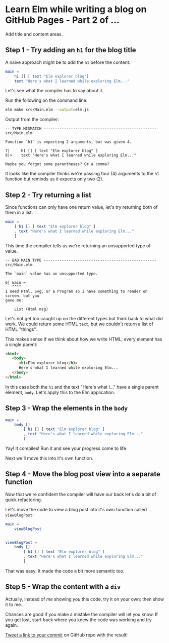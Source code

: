 # Learn Elm while writing a blog on GitHub Pages - Part 2 of ...

Add title and content areas.

## Step 1 - Try adding an `h1` for the blog title

A naive approach might be to add the `h1` before the content.

```elm
main =
    h1 [] [ text "Elm explorer blog"]
    text "Here's what I learned while exploring Elm..."
```

Let's see what the compiler has to say about it.

Run the following on the command line:

```bash
elm make src/Main.elm --output=elm.js
```

Output from the compiler:
```
-- TYPE MISMATCH -------------------------------------------------- src/Main.elm

Function `h1` is expecting 2 arguments, but was given 4.

7|     h1 [] [ text "Elm explorer blog" ]
8|>    text "Here's what I learned while exploring Elm..."

Maybe you forgot some parentheses? Or a comma?
```

It looks like the compiler thinks we're passing four (4) arguments to the `h1` function but reminds us it expects only two (2).

## Step 2 - Try returning a list

Since functions can only have one return value, let's try returning both of them in a list.

```elm
main =
    [ h1 [] [ text "Elm explorer blog" ]
    , text "Here's what I learned while exploring Elm..."
    ]
```

This time the compiler tells us we're returning an unsupported type of value.

```
-- BAD MAIN TYPE -------------------------------------------------- src/Main.elm

The `main` value has an unsupported type.

6| main =
   ^^^^
I need Html, Svg, or a Program so I have something to render on screen, but you
gave me:

    List (Html msg)
```

Let's not get too caught up on the different types but think back to what did work. We could return some HTML `text`, but we couldn't return a list of HTML "things".

This makes sense if we think about how we write HTML; every element has a single parent:

```html
<html>
   <body>
      <h1>Elm explorer blog</h1>
      Here's what I learned while exploring Elm...
   </body>
</html>
```

In this case both the `h1` and the text "Here's what I..." have a single parent element, `body`. Let's apply this to the Elm application.

## Step 3 - Wrap the elements in the `body`

```elm
main =
    body []
        [ h1 [] [ text "Elm explorer blog" ]
        , text "Here's what I learned while exploring Elm..."
        ]
```

Yay! It compiles! Run it and see your progress come to life.

Next we'll move this into it's own function.

## Step 4 - Move the blog post view into a separate function

Now that we're confident the compiler will have our back let's do a bit of quick refactoring.

[//]: # (Should I mention not to refactor too early?)

Let's move the code to view a blog post into it's own function called `viewBlogPost`:

```elm
main =
    viewBlogPost


viewBlogPost =
    body []
        [ h1 [] [ text "Elm explorer blog" ]
        , text "Here's what I learned while exploring Elm..."
        ]
```

That was easy. It made the code a bit more semantic too.

## Step 5 - Wrap the content with a `div`

Actually, instead of _me_ showing _you_ this code, try it on your own; then show it to me.

<p class="notice">
Chances are good if you make a mistake the compiler will let you know. If you get lost, start back where you knew the code was working and try again.
</p>


[Tweet a link to your commit](https://twitter.com/intent/tweet?url=absynce.github.io&text=Here's+how+I+wrapped+some+content+using+Elm:&hashtags=elm&via=absynce) on GitHub repo with the result!
